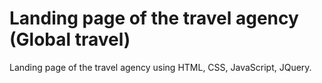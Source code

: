 # Landing page of the travel agency (Global travel)

Landing page of the travel agency using HTML, CSS, JavaScript, JQuery. 
